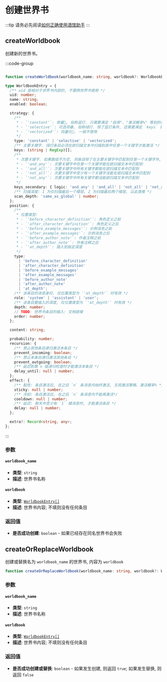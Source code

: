 # 创建世界书

:::tip
请务必先阅读[如何正确使用酒馆助手](/guide/基本用法/如何正确使用酒馆助手.md)
:::

<CustomTOC />

## createWorldbook

创建新的世界书。

:::code-group

```typescript [createWorldbook]

function createWorldbook(worldbook_name: string, worldbook?: WorldbookEntry[]): Promise<boolean>;
```

```typescript [WorldbookEntry]
type WorldbookEntry = {
  /** uid 是相对于世界书内部的, 不要跨世界书使用 */
  uid: number;
  name: string;
  enabled: boolean;

  strategy: {
    /**
     * - `'constant'`: 常量🔵, 俗称蓝灯. 只需要满足 "启用"、"激活概率%" 等别的要求即可.
     * - `'selective'`: 可选项🟢, 俗称绿灯. 除了蓝灯条件, 还需要满足 `keys` 扫描条件
     * - `'vectorized'`: 向量化🔗. 一般不使用
     */
    type: 'constant' | 'selective' | 'vectorized';
    /** 主要关键字. 绿灯条目必须在欲扫描文本中扫描到其中任意一个关键字才能激活 */
    keys: (string | RegExp)[];
    /**
     * 次要关键字. 如果数组不为空, 则条目除了在主要关键字中匹配到任意一个关键字外, 还需要满足:
     * - `'and_any'`: 次要关键字中任意一个关键字能在欲扫描文本中匹配到
     * - `'and_all'`: 次要关键字中所有关键字都能在欲扫描文本中匹配到
     * - `'not_all'`: 次要关键字中至少有一个关键字没能在欲扫描文本中匹配到
     * - `'not_any'`: 次要关键字中所有关键字都没能欲扫描文本中匹配到
     */
    keys_secondary: { logic: 'and_any' | 'and_all' | 'not_all' | 'not_any'; keys: (string | RegExp)[] };
    /** 扫描深度: 1 为仅扫描最后一个楼层, 2 为扫描最后两个楼层, 以此类推 */
    scan_depth: 'same_as_global' | number;
  };
  position: {
    /**
     * 位置类型:
     * - `'before_character_definition'`: 角色定义之前
     * - `'after_character_definition'`: 角色定义之后
     * - `'before_example_messages'`: 示例消息之前
     * - `'after_example_messages'`: 示例消息之后
     * - `'before_author_note'`: 作者注释之前
     * - `'after_author_note'`: 作者注释之后
     * - `'at_depth'`: 插入到指定深度
     */
    type:
      | 'before_character_definition'
      | 'after_character_definition'
      | 'before_example_messages'
      | 'after_example_messages'
      | 'before_author_note'
      | 'after_author_note'
      | 'at_depth';
    /** 该条目的消息身份, 仅位置类型为 `'at_depth'` 时有效 */
    role: 'system' | 'assistant' | 'user';
    /** 该条目要插入的深度, 仅位置类型为 `'at_depth'` 时有效 */
    depth: number;
    // TODO: 世界书条目的插入: 文档链接
    order: number;
  };

  content: string;

  probability: number;
  recursion: {
    /** 禁止其他条目递归激活本条目 */
    prevent_incoming: boolean;
    /** 禁止本条目递归激活其他条目 */
    prevent_outgoing: boolean;
    /** 延迟到第 n 级递归检查时才能激活本条目 */
    delay_until: null | number;
  };
  effect: {
    /** 黏性: 条目激活后, 在之后 `n` 条消息内始终激活, 无视激活策略、激活概率% */
    sticky: null | number;
    /** 冷却: 条目激活后, 在之后 `n` 条消息内不能再激活*/
    cooldown: null | number;
    /** 延迟: 聊天中至少有 `1` 楼消息时, 才能激活条目 */
    delay: null | number;
  };

  extra?: Record<string, any>;
};
```

:::

### 参数

#### `worldbook_name`

- **类型**: `string`
- **描述**: 世界书名称

#### `worldbook`

- **类型**: [`WorldbookEntry[]`](./创建世界书或条目#createworldbook)
- **描述**: 世界书内容; 不填则没有任何条目

### 返回值

- **是否成功创建**: `boolean` - 如果已经存在同名世界书会失败

## createOrReplaceWorldbook

创建或替换名为 `worldbook_name` 的世界书, 内容为 `worldbook`

```typescript
function createOrReplaceWorldbook(worldbook_name: string, worldbook?: WorldbookEntry[]): Promise<boolean>;
```

### 参数

#### `worldbook_name`

- **类型**: `string`
- **描述**: 世界书名称

#### `worldbook`

- **类型**: [`WorldbookEntry[]`](./创建世界书或条目#createworldbook)
- **描述**: 世界书内容; 不填则没有任何条目

### 返回值

- **是否成功创建或替换**: `boolean` - 如果发生创建, 则返回 `true`; 如果发生替换, 则返回 `false`
